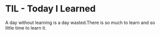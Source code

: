 # TIL - Today I Learned

A day without learning is a day wasted.There is so much to learn and so little time to learn it.
